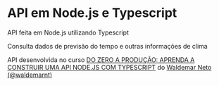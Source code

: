 # API em Node.js e Typescript

API feita em Node.js utilizando Typescript

Consulta dados de previsão do tempo e outras informações de clima

API desenvolvida no curso [DO ZERO A PRODUÇÃO: APRENDA A CONSTRUIR UMA API NODE.JS COM TYPESCRIPT](https://www.youtube.com/playlist?list=PLz_YTBuxtxt6_Zf1h-qzNsvVt46H8ziKh) do [Waldemar Neto (@waldemarnt)](https://github.com/waldemarnt)
